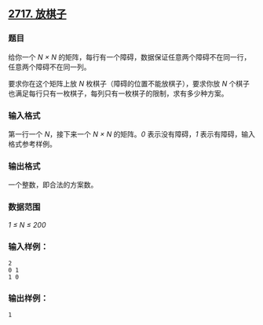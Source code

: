 ## [2717. 放棋子](https://www.acwing.com/problem/content/2719/)

### 题目

给你一个 *N × N* 的矩阵，每行有一个障碍，数据保证任意两个障碍不在同一行，任意两个障碍不在同一列。

要求你在这个矩阵上放 *N* 枚棋子（障碍的位置不能放棋子），要求你放 *N* 个棋子也满足每行只有一枚棋子，每列只有一枚棋子的限制，求有多少种方案。

### 输入格式

第一行一个 *N*，接下来一个 *N × N* 的矩阵。*0* 表示没有障碍，*1* 表示有障碍，输入格式参考样例。

### 输出格式

一个整数，即合法的方案数。

### 数据范围

*1 ≤ N ≤ 200*

### 输入样例：

```
2
0 1
1 0
```

### 输出样例：

```
1
```
